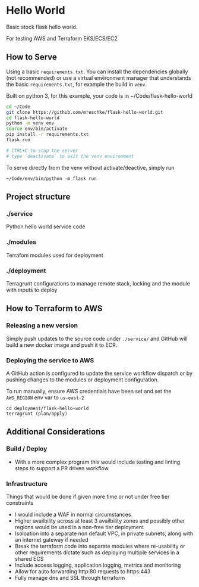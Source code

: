 # Hello World

Basic stock flask hello world.

For testing AWS and Terraform EKS/ECS/EC2


## How to Serve

Using a basic `requirements.txt`.  You can install the dependencies globally (not recommended) or use a virtual environment manager that understands the basic `requirements.txt`, for example the build in `venv`.

Built on python 3, for this example, your code is in ~/Code/flask-hello-world

```bash
cd ~/Code
git clone https://github.com/mreschke/flask-hello-world.git
cd flask-hello-world
python -m venv env
source env/bin/activate
pip install -r requirements.txt
flask run

# CTRL+C to stop the server
# type `deactivate` to exit the venv environment
```

To serve directly from the venv without activate/deactive, simply run
```
~/Code/env/bin/python -m flask run
```

## Project structure

### ./service
Python hello world service code

### ./modules
Terrafom modules used for deployment

### ./deployment
Terragrunt configurations to manage remote stack, locking and the module with inputs to deploy

## How to Terraform to AWS

### Releasing a new version
Simply push updates to the source code under `./service/` and GitHub will build a new docker
image and push it to ECR.

### Deploying the service to AWS
A GitHub action is configured to update the service workflow dispatch or by pushing
changes to the modules or deployment configuration.

To run manually, ensure AWS credentials have been set and set the `AWS_REGION` env var to `us-east-2`
``` 
cd deployment/flask-hello-world
terragrunt (plan/apply)
```

## Additional Considerations

### Build / Deploy
- With a more complex program this would include testing and linting steps to support a PR driven workflow

### Infrastructure
Things that would be done if given more time or not under free tier constraints
- I would include a WAF in normal circumstances
- Higher availbility across at least 3 availbility zones and possibly other regions would be used in a non-free tier deployment
- Isoloation into a separate non default VPC, in private subnets, along with an internet gateway if needed
- Break the terraform code into separate modules where re-usability or other requirements dictate such as deploying multiple services in a shared ECS
- Include access logging, application logging, metrics and monitoring
- Allow for auto forwarding http:80 requests to https:443
- Fully manage dns and SSL through terraform
